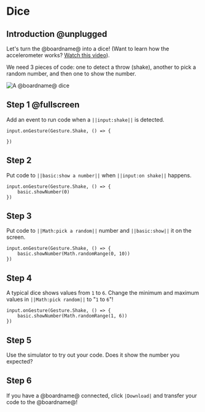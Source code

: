 # Dice

## Introduction @unplugged

Let's turn the @boardname@ into a dice!
(Want to learn how the accelerometer works? [Watch this video](https://youtu.be/byngcwjO51U)).

We need 3 pieces of code: one to detect a throw (shake), another to pick a random number, and then one to show the number.

![A @boardname@ dice](/static/mb/projects/dice.png)

## Step 1 @fullscreen

Add an event to run code when a ``||input:shake||`` is detected.

```spy
input.onGesture(Gesture.Shake, () => {

})
```

## Step 2

Put code to ``||basic:show a number||`` when ``||input:on shake||`` happens.

```spy
input.onGesture(Gesture.Shake, () => {
    basic.showNumber(0)
})
```

## Step 3

Put code to ``||Math:pick a random||`` number and ``||basic:show||`` it on the screen.

```spy
input.onGesture(Gesture.Shake, () => {
    basic.showNumber(Math.randomRange(0, 10))
})
```

## Step 4

A typical dice shows values from `1` to `6`. Change the minimum and maximum values in ``||Math:pick random||`` to "``1`` to ``6``"!

```spy
input.onGesture(Gesture.Shake, () => {
    basic.showNumber(Math.randomRange(1, 6))
})
```

## Step 5

Use the simulator to try out your code. Does it show the number you expected?

## Step 6

If you have a @boardname@ connected, click ``|Download|`` and transfer your code to the @boardname@!